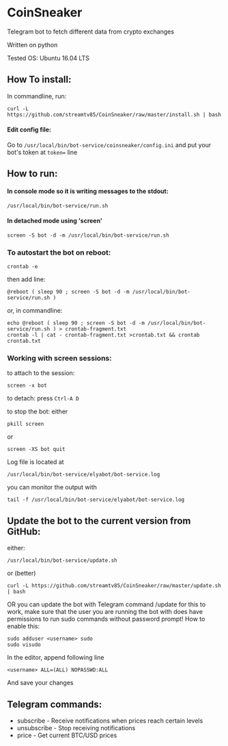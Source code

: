 # CoinSneaker
Telegram bot to fetch different data from crypto exchanges

Written on python

Tested OS: Ubuntu 16.04 LTS

## How To install:

In commandline, run:
```
curl -L https://github.com/streamtv85/CoinSneaker/raw/master/install.sh | bash
```

#### Edit config file:

Go to `/usr/local/bin/bot-service/coinsneaker/config.ini`
and put your bot's token at `token=` line

## How to run:
#### In console mode so it is writing messages to the stdout:
```
/usr/local/bin/bot-service/run.sh
```

#### In detached mode using 'screen'
```
screen -S bot -d -m /usr/local/bin/bot-service/run.sh
```

### To autostart the bot on reboot:
```
crontab -e
```
then add line:
```
@reboot ( sleep 90 ; screen -S bot -d -m /usr/local/bin/bot-service/run.sh )
```

or, in commandline:
```
echo @reboot ( sleep 90 ; screen -S bot -d -m /usr/local/bin/bot-service/run.sh ) > crontab-fragment.txt
crontab -l | cat - crontab-fragment.txt >crontab.txt && crontab crontab.txt
```

### Working with screen sessions:

to attach to the session:
```
screen -x bot
```
to detach: press `Ctrl-A D`

to stop the bot:
either
```
pkill screen
```
or
```
screen -XS bot quit
```

Log file is located at
```
/usr/local/bin/bot-service/elyabot/bot-service.log
```

you can monitor the output with
```
tail -f /usr/local/bin/bot-service/elyabot/bot-service.log
```
## Update the bot to the current version from GitHub:

either:
```
/usr/local/bin/bot-service/update.sh
```
or (better)
```
curl -L https://github.com/streamtv85/CoinSneaker/raw/master/update.sh | bash
```

OR you can update the bot with Telegram command /update
for this to work,
make sure that the user you are running the bot with does have permissions to run sudo commands without password prompt!
How to enable this:
```
sudo adduser <username> sudo
sudo visudo
```
In the editor, append following line
```
<username> ALL=(ALL) NOPASSWD:ALL
```
And save your changes

## Telegram commands:

- subscribe - Receive notifications when prices reach certain levels
- unsubscribe - Stop receiving notifications
- price - Get current BTC/USD prices
